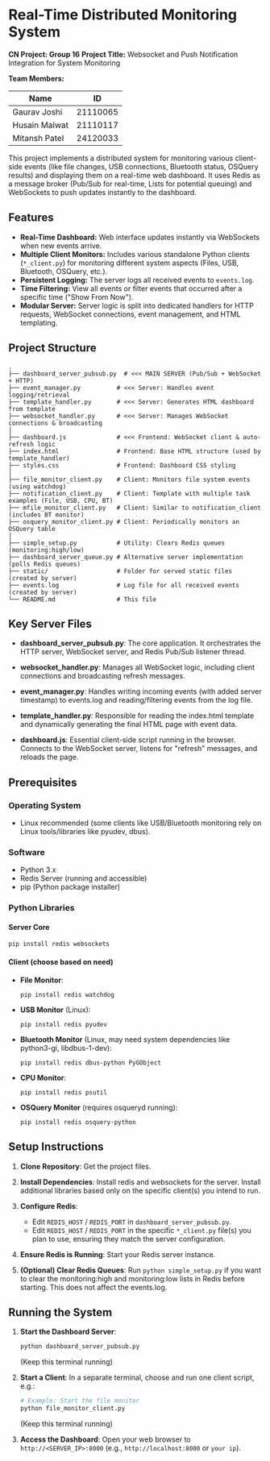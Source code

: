# Real-Time Distributed Monitoring System

**CN Project: Group 16**
**Project Title:** Websocket and Push Notification Integration for System Monitoring

**Team Members:**

| Name          | ID        |
|---------------|-----------|
| Gaurav Joshi  | 21110065  |
| Husain Malwat | 21110117  |
| Mitansh Patel | 24120033  |

This project implements a distributed system for monitoring various client-side events (like file changes, USB connections, Bluetooth status, OSQuery results) and displaying them on a real-time web dashboard. It uses Redis as a message broker (Pub/Sub for real-time, Lists for potential queuing) and WebSockets to push updates instantly to the dashboard.

## Features

-   **Real-Time Dashboard:** Web interface updates instantly via WebSockets when new events arrive.
-   **Multiple Client Monitors:** Includes various standalone Python clients (`*_client.py`) for monitoring different system aspects (Files, USB, Bluetooth, OSQuery, etc.).
-   **Persistent Logging:** The server logs all received events to `events.log`.
-   **Time Filtering:** View all events or filter events that occurred after a specific time ("Show From Now").
-   **Modular Server:** Server logic is split into dedicated handlers for HTTP requests, WebSocket connections, event management, and HTML templating.

## Project Structure

```plaintext
.
├── dashboard_server_pubsub.py  # <<< MAIN SERVER (Pub/Sub + WebSocket + HTTP)
├── event_manager.py          # <<< Server: Handles event logging/retrieval
├── template_handler.py       # <<< Server: Generates HTML dashboard from template
├── websocket_handler.py      # <<< Server: Manages WebSocket connections & broadcasting
│
├── dashboard.js              # <<< Frontend: WebSocket client & auto-refresh logic
├── index.html                # Frontend: Base HTML structure (used by template_handler)
├── styles.css                # Frontend: Dashboard CSS styling
│
├── file_monitor_client.py    # Client: Monitors file system events (using watchdog)
├── notification_client.py    # Client: Template with multiple task examples (File, USB, CPU, BT)
├── mfile_monitor_client.py   # Client: Similar to notification_client (includes BT monitor)
├── osquery_monitor_client.py # Client: Periodically monitors an OSQuery table
│
├── simple_setup.py           # Utility: Clears Redis queues (monitoring:high/low)
├── dashboard_server_queue.py # Alternative server implementation (polls Redis queues)
├── static/                   # Folder for served static files (created by server)
├── events.log                # Log file for all received events (created by server)
└── README.md                 # This file
```

## Key Server Files

- **dashboard_server_pubsub.py**: The core application. It orchestrates the HTTP server, WebSocket server, and Redis Pub/Sub listener thread.

- **websocket_handler.py**: Manages all WebSocket logic, including client connections and broadcasting refresh messages.

- **event_manager.py**: Handles writing incoming events (with added server timestamp) to events.log and reading/filtering events from the log file.

- **template_handler.py**: Responsible for reading the index.html template and dynamically generating the final HTML page with event data.

- **dashboard.js**: Essential client-side script running in the browser. Connects to the WebSocket server, listens for "refresh" messages, and reloads the page.

## Prerequisites

### Operating System
- Linux recommended (some clients like USB/Bluetooth monitoring rely on Linux tools/libraries like pyudev, dbus).

### Software
- Python 3.x
- Redis Server (running and accessible)
- pip (Python package installer)

### Python Libraries

#### Server Core
```
pip install redis websockets
```

#### Client (choose based on need)
- **File Monitor**: 
  ```
  pip install redis watchdog
  ```

- **USB Monitor** (Linux): 
  ```
  pip install redis pyudev
  ```

- **Bluetooth Monitor** (Linux, may need system dependencies like python3-gi, libdbus-1-dev): 
  ```
  pip install redis dbus-python PyGObject
  ```

- **CPU Monitor**: 
  ```
  pip install redis psutil
  ```

- **OSQuery Monitor** (requires osqueryd running): 
  ```
  pip install redis osquery-python
  ```

## Setup Instructions

1. **Clone Repository**: Get the project files.

2. **Install Dependencies**: Install redis and websockets for the server. Install additional libraries based only on the specific client(s) you intend to run.

3. **Configure Redis**:
   - Edit `REDIS_HOST` / `REDIS_PORT` in `dashboard_server_pubsub.py`.
   - Edit `REDIS_HOST` / `REDIS_PORT` in the specific `*_client.py` file(s) you plan to use, ensuring they match the server configuration.

4. **Ensure Redis is Running**: Start your Redis server instance.

5. **(Optional) Clear Redis Queues**: Run `python simple_setup.py` if you want to clear the monitoring:high and monitoring:low lists in Redis before starting. This does not affect the events.log.

## Running the System

1. **Start the Dashboard Server**:
   ```bash
   python dashboard_server_pubsub.py
   ```
   (Keep this terminal running)

2. **Start a Client**: In a separate terminal, choose and run one client script, e.g.:
   ```bash
   # Example: Start the file monitor
   python file_monitor_client.py
   ```
   (Keep this terminal running)

3. **Access the Dashboard**: Open your web browser to `http://<SERVER_IP>:8000` (e.g., `http://localhost:8000` or `your ip`).